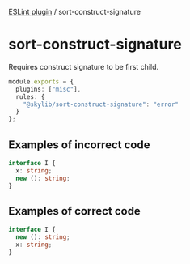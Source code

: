 [ESLint plugin](https://ilyub.github.io/eslint-plugin/) / sort-construct-signature

# sort-construct-signature

Requires construct signature to be first child.

```ts
module.exports = {
  plugins: ["misc"],
  rules: {
    "@skylib/sort-construct-signature": "error"
  }
};
```

## Examples of incorrect code

```ts
interface I {
  x: string;
  new (): string;
}
```

## Examples of correct code

```ts
interface I {
  new (): string;
  x: string;
}
```